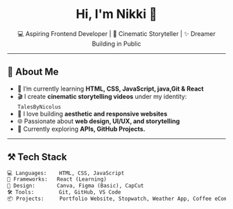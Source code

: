 <h1 align="center">Hi, I'm Nikki 👋</h1>

<p align="center">
  💻 Aspiring Frontend Developer | 🎥 Cinematic Storyteller | ✨ Dreamer Building in Public  
</p>

---

## 🌱 About Me

- 🔭 I’m currently learning **HTML, CSS, JavaScript, java,Git & React**
- 🎬 I create **cinematic storytelling videos** under my identity: `TalesByNicolus`
- 🎨 I love building **aesthetic and responsive websites**
- 🌐 Passionate about **web design, UI/UX, and storytelling**
- 🧠 Currently exploring **APIs, GitHub Projects.**

---

## ⚒️ Tech Stack

```html
💻 Languages:    HTML, CSS, JavaScript  
🧩 Frameworks:   React (Learning)  
🎨 Design:       Canva, Figma (Basic), CapCut  
🛠️ Tools:        Git, GitHub, VS Code  
📦 Projects:     Portfolio Website, Stopwatch, Weather App, Coffee eCommerce
